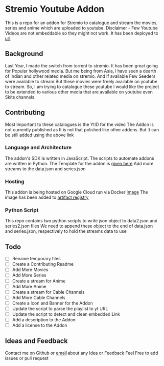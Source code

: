 # Stremio Youtube Addon

This is a repo for an addon for Stremio to catalogue and stream the movies, series and anime which are uploaded to youtube.
Disclaimer - Few Youtube Videos are not embeddable so they might not work.
It has been deployed to [url](https://stremio-addon-763786649023.us-central1.run.app/)

## Background

Last Year, I made the switch from torrent to stremio.
It has been great going for Popular hollywood media.
But me being from Asia, I have seen a dearth of Indian and other related media on stremio.
And if available Few Seeders were available to stream
But these movies were freely available on youtube to stream.
So, I am trying to catalogue these youtube
I would like the project to be extended to various other media that are available on youtube even Skits channels

## Contributing

Most Important to these catalogues is the YtID for the video
The Addon is not currently published as It is not that polished like other addons.
But It can be still added using the above link

### Language and Architecture

The addon's SDK is written in JavaScript.
The scripts to automate addons are written in Python.
The Template for the addon is [given here](https://github.com/Stremio/addon-helloworld)
Add more streams to the data.json and series.json

### Hosting

This addon is being hosted on Google Cloud run via Docker [image](https://hub.docker.com/repository/docker/shaswat51/stremio-addon)
The image has been added to [artifact registry](gcr.io/stremio-youtube-media/stremio-addon)

### Python Script

This repo contains two python scripts to write json object to data2.json and series2.json files
We need to append these object to the end of data.json and series.json, respectively to hold the streams data to use

## Todo

- [ ] Rename temporary files
- [ ] Create a Contributing Readme
- [ ] Add More Movies
- [ ] Add More Series
- [ ] Create a stream for Anime
- [ ] Add More Anime
- [ ] Create a stream for Cable Channels
- [ ] Add More Cable Channels
- [ ] Create a Icon and Banner for the Addon
- [ ] Update the script to parse the playlist to yt URL
- [ ] Update the script to detect and clean embedded Link
- [ ] Add a description to the Addon
- [ ] Add a license to the Addon

## Ideas and Feedback

Contact me on Github or [email](mailto:palmtrees2308@protonmail.com) about any Idea or Feedback
Feel Free to add issues or pull request
